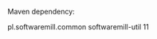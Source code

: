 Maven dependency:

<dependency>
    <groupId>pl.softwaremill.common</groupId>
    <artifactId>softwaremill-util</artifactId>
    <version>11</version>
</dependency>
